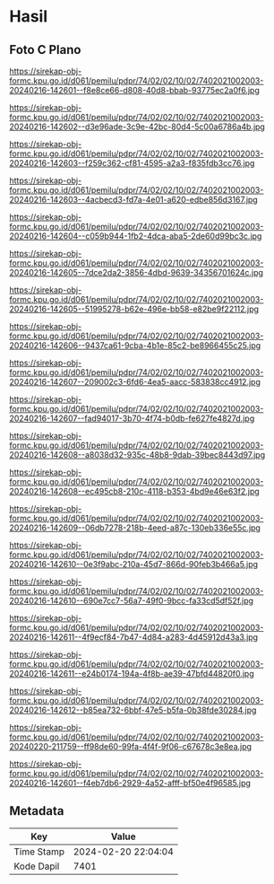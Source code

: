 # Hasil

## Foto C Plano

https://sirekap-obj-formc.kpu.go.id/d061/pemilu/pdpr/74/02/02/10/02/7402021002003-20240216-142601--f8e8ce66-d808-40d8-bbab-93775ec2a0f6.jpg

https://sirekap-obj-formc.kpu.go.id/d061/pemilu/pdpr/74/02/02/10/02/7402021002003-20240216-142602--d3e96ade-3c9e-42bc-80d4-5c00a6786a4b.jpg

https://sirekap-obj-formc.kpu.go.id/d061/pemilu/pdpr/74/02/02/10/02/7402021002003-20240216-142603--f259c362-cf81-4595-a2a3-f835fdb3cc76.jpg

https://sirekap-obj-formc.kpu.go.id/d061/pemilu/pdpr/74/02/02/10/02/7402021002003-20240216-142603--4acbecd3-fd7a-4e01-a620-edbe856d3167.jpg

https://sirekap-obj-formc.kpu.go.id/d061/pemilu/pdpr/74/02/02/10/02/7402021002003-20240216-142604--c059b944-1fb2-4dca-aba5-2de60d99bc3c.jpg

https://sirekap-obj-formc.kpu.go.id/d061/pemilu/pdpr/74/02/02/10/02/7402021002003-20240216-142605--7dce2da2-3856-4dbd-9639-34356701624c.jpg

https://sirekap-obj-formc.kpu.go.id/d061/pemilu/pdpr/74/02/02/10/02/7402021002003-20240216-142605--51995278-b62e-496e-bb58-e82be9f22112.jpg

https://sirekap-obj-formc.kpu.go.id/d061/pemilu/pdpr/74/02/02/10/02/7402021002003-20240216-142606--9437ca61-9cba-4b1e-85c2-be8966455c25.jpg

https://sirekap-obj-formc.kpu.go.id/d061/pemilu/pdpr/74/02/02/10/02/7402021002003-20240216-142607--209002c3-6fd6-4ea5-aacc-583838cc4912.jpg

https://sirekap-obj-formc.kpu.go.id/d061/pemilu/pdpr/74/02/02/10/02/7402021002003-20240216-142607--fad94017-3b70-4f74-b0db-fe627fe4827d.jpg

https://sirekap-obj-formc.kpu.go.id/d061/pemilu/pdpr/74/02/02/10/02/7402021002003-20240216-142608--a8038d32-935c-48b8-9dab-39bec8443d97.jpg

https://sirekap-obj-formc.kpu.go.id/d061/pemilu/pdpr/74/02/02/10/02/7402021002003-20240216-142608--ec495cb8-210c-4118-b353-4bd9e46e63f2.jpg

https://sirekap-obj-formc.kpu.go.id/d061/pemilu/pdpr/74/02/02/10/02/7402021002003-20240216-142609--06db7278-218b-4eed-a87c-130eb336e55c.jpg

https://sirekap-obj-formc.kpu.go.id/d061/pemilu/pdpr/74/02/02/10/02/7402021002003-20240216-142610--0e3f9abc-210a-45d7-866d-90feb3b466a5.jpg

https://sirekap-obj-formc.kpu.go.id/d061/pemilu/pdpr/74/02/02/10/02/7402021002003-20240216-142610--690e7cc7-56a7-49f0-9bcc-fa33cd5df52f.jpg

https://sirekap-obj-formc.kpu.go.id/d061/pemilu/pdpr/74/02/02/10/02/7402021002003-20240216-142611--4f9ecf84-7b47-4d84-a283-4d45912d43a3.jpg

https://sirekap-obj-formc.kpu.go.id/d061/pemilu/pdpr/74/02/02/10/02/7402021002003-20240216-142611--e24b0174-194a-4f8b-ae39-47bfd44820f0.jpg

https://sirekap-obj-formc.kpu.go.id/d061/pemilu/pdpr/74/02/02/10/02/7402021002003-20240216-142612--b85ea732-6bbf-47e5-b5fa-0b38fde30284.jpg

https://sirekap-obj-formc.kpu.go.id/d061/pemilu/pdpr/74/02/02/10/02/7402021002003-20240220-211759--ff98de60-99fa-4f4f-9f06-c67678c3e8ea.jpg

https://sirekap-obj-formc.kpu.go.id/d061/pemilu/pdpr/74/02/02/10/02/7402021002003-20240216-142601--f4eb7db6-2929-4a52-afff-bf50e4f96585.jpg


## Metadata

| Key        | Value               |
| ---------- | ------------------- |
| Time Stamp | 2024-02-20 22:04:04 |
| Kode Dapil | 7401                |



